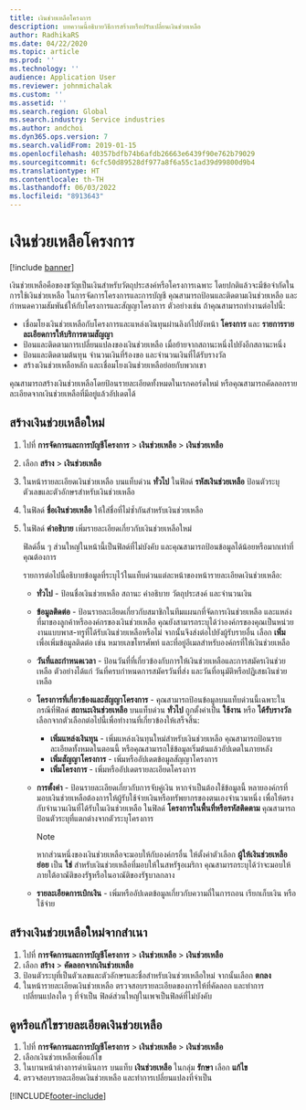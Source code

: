 ```yaml
---
title: เงินช่วยเหลือโครงการ
description: บทความนี้อธิบายวิธีการสร้างหรือปรับเปลี่ยนเงินช่วยเหลือ
author: RadhikaRS
ms.date: 04/22/2020
ms.topic: article
ms.prod: ''
ms.technology: ''
audience: Application User
ms.reviewer: johnmichalak
ms.custom: ''
ms.assetid: ''
ms.search.region: Global
ms.search.industry: Service industries
ms.author: andchoi
ms.dyn365.ops.version: 7
ms.search.validFrom: 2019-01-15
ms.openlocfilehash: 40357bdfb74b6afdb26663e6439f90e762b79029
ms.sourcegitcommit: 6cfc50d89528df977a8f6a55c1ad39d99800d9b4
ms.translationtype: HT
ms.contentlocale: th-TH
ms.lasthandoff: 06/03/2022
ms.locfileid: "8913643"
---
```

# <a name="project-grants"></a>เงินช่วยเหลือโครงการ

[!include [banner](../includes/banner.md)]

เงินช่วยเหลือคือของขวัญเป็นเงินสำหรับวัตถุประสงค์หรือโครงการเฉพาะ โดยปกติแล้วจะมีข้อจำกัดในการใช้เงินช่วยเหลือ ในการจัดการโครงการและการบัญชี คุณสามารถป้อนและติดตามเงินช่วยเหลือ และกำหนดความสัมพันธ์ให้กับโครงการและสัญญาโครงการ ตัวอย่างเช่น ถ้าคุณสามารถทำงานต่อไปนี้:

- เชื่อมโยงเงินช่วยเหลือกับโครงการและแหล่งเงินทุนผ่านลิงก์ไปยังหน้า **โครงการ** และ **รายการรายละเอียดการให้บริการตามสัญญา**
- ป้อนและติดตามการเปลี่ยนแปลงของเงินช่วยเหลือ เมื่อย้ายจากสถานะหนึ่งไปยังอีกสถานะหนึ่ง
- ป้อนและติดตามต้นทุน จำนวนเงินที่ร้องขอ และจำนวนเงินที่ได้รับรางวัล
- สร้างเงินช่วยเหลือหลัก และเชื่อมโยงเงินช่วยเหลือย่อยกับพวกเขา

คุณสามารถสร้างเงินช่วยเหลือโดยป้อนรายละเอียดทั้งหมดในเรกคอร์ดใหม่ หรือคุณสามารถคัดลอกรายละเอียดจากเงินช่วยเหลือที่มีอยู่แล้วอัปเดตได้

## <a name="create-a-new-grant"></a>สร้างเงินช่วยเหลือใหม่

1. ไปที่ **การจัดการและการบัญชีโครงการ** \> **เงินช่วยเหลือ** \> **เงินช่วยเหลือ**
2. เลือก **สร้าง** \> **เงินช่วยเหลือ**
3. ในหน้ารายละเอียดเงินช่วยเหลือ บนแท็บด่วน **ทั่วไป** ในฟิลด์ **รหัสเงินช่วยเหลือ** ป้อนตัวระบุตัวเลขและตัวอักษรสำหรับเงินช่วยเหลือ
4. ในฟิลด์ **ชื่อเงินช่วยเหลือ** ให้ใส่ชื่อที่ไม่ซ้ำกันสำหรับเงินช่วยเหลือ
5. ในฟิลด์ **คำอธิบาย** เพิ่มรายละเอียดเกี่ยวกับเงินช่วยเหลือใหม่

    ฟิลด์อื่น ๆ ส่วนใหญ่ในหน้านี้เป็นฟิลด์ที่ไม่บังคับ และคุณสามารถป้อนข้อมูลได้น้อยหรือมากเท่าที่คุณต้องการ

    รายการต่อไปนี้อธิบายข้อมูลที่ระบุไว้ในแท็บด่วนแต่ละหน้าของหน้ารายละเอียดเงินช่วยเหลือ:

    - **ทั่วไป** - ป้อนชื่อเงินช่วยเหลือ สถานะ คำอธิบาย วัตถุประสงค์ และจำนวนเงิน
    - **ข้อมูลติดต่อ** - ป้อนรายละเอียดเกี่ยวกับสมาชิกในทีมแผนกที่จัดการเงินช่วยเหลือ และแหล่งที่มาของลูกค้าหรือองค์กรของเงินช่วยเหลือ คุณยังสามารถระบุได้ว่าองค์กรของคุณเป็นหน่วยงานแบบพาส-ทรูที่ได้รับเงินช่วยเหลือหรือไม่ จากนั้นจึงส่งต่อไปยังผู้รับรายอื่น เลือก **เพิ่ม** เพื่อเพิ่มข้อมูลติดต่อ เช่น หมายเลขโทรศัพท์ และที่อยู่อีเมลสำหรับองค์กรที่ให้เงินช่วยเหลือ
    - **วันที่และกำหนดเวลา** - ป้อนวันที่ที่เกี่ยวข้องกับการให้เงินช่วยเหลือและการสมัครเงินช่วยเหลือ ตัวอย่างได้แก่ วันที่ครบกำหนดการสมัครวันที่ส่ง และวันที่อนุมัติหรือปฏิเสธเงินช่วยเหลือ
    - **โครงการที่เกี่ยวข้องและสัญญาโครงการ** - คุณสามารถป้อนข้อมูลบนแท็บด่วนนี้เฉพาะในกรณีที่ฟิลด์ **สถานะเงินช่วยเหลือ** บนแท็บด่วน **ทั่วไป** ถูกตั้งค่าเป็น **ใช้งาน** หรือ **ได้รับรางวัล** เลือกจากตัวเลือกต่อไปนี้เพื่อทำงานที่เกี่ยวข้องให้เสร็จสิ้น:

        - **เพิ่มแหล่งเงินทุน** - เพิ่มแหล่งเงินทุนใหม่สำหรับเงินช่วยเหลือ คุณสามารถป้อนรายละเอียดทั้งหมดในตอนนี้ หรือคุณสามารถใช้ข้อมูลเริ่มต้นแล้วอัปเดตในภายหลัง
        - **เพิ่มสัญญาโครงการ** - เพิ่มหรืออัปเดตข้อมูลสัญญาโครงการ
        - **เพิ่มโครงการ** - เพิ่มหรืออัปเดตรายละเอียดโครงการ

    - **การตั้งค่า** - ป้อนรายละเอียดเกี่ยวกับการจับคู่เงิน หากจำเป็นต้องใช้ข้อมูลนี้ หลายองค์กรที่มอบเงินช่วยเหลือต้องการให้ผู้รับใช้จ่ายเงินหรือทรัพยากรของตนเองจำนวนหนึ่ง เพื่อให้ตรงกับจำนวนเงินที่ได้รับในเงินช่วยเหลือ ในฟิลด์ **โครงการในพื้นที่หรือรหัสติดตาม** คุณสามารถป้อนตัวระบุที่แตกต่างจากตัวระบุโครงการ

        > [!NOTE]
        > หากส่วนหนึ่งของเงินช่วยเหลือจะมอบให้กับองค์กรอื่น ให้ตั้งค่าตัวเลือก **ผู้ให้เงินช่วยเหลือย่อย** เป็น **ใช่** สำหรับเงินช่วยเหลือที่มอบให้ในสหรัฐอเมริกา คุณสามารถระบุได้ว่าจะมอบให้ภายใต้อาณัติของรัฐหรือในอาณัติของรัฐบาลกลาง

    - **รายละเอียดการเบิกเงิน** - เพิ่มหรืออัปเดตข้อมูลเกี่ยวกับความถี่ในการถอน เรียกเก็บเงิน หรือใช้จ่าย

## <a name="create-a-new-grant-from-a-copy"></a>สร้างเงินช่วยเหลือใหม่จากสำเนา

1. ไปที่ **การจัดการและการบัญชีโครงการ** \> **เงินช่วยเหลือ** \> **เงินช่วยเหลือ**
2. เลือก **สร้าง** \> **คัดลอกจากเงินช่วยเหลือ**
3. ป้อนตัวระบุที่เป็นตัวเลขและตัวอักษรและชื่อสำหรับเงินช่วยเหลือใหม่ จากนั้นเลือก **ตกลง**
4. ในหน้ารายละเอียดเงินช่วยเหลือ ตรวจสอบรายละเอียดของการให้ที่คัดลอก และทำการเปลี่ยนแปลงใด ๆ ที่จำเป็น ฟิลด์ส่วนใหญ่ในเพจเป็นฟิลด์ที่ไม่บังคับ

## <a name="view-or-modify-grant-details"></a>ดูหรือแก้ไขรายละเอียดเงินช่วยเหลือ

1. ไปที่ **การจัดการและการบัญชีโครงการ** \> **เงินช่วยเหลือ** \> **เงินช่วยเหลือ**
2. เลือกเงินช่วยเหลือเพื่อแก้ไข
3. ในบานหน้าต่างการดำเนินการ บนแท็บ **เงินช่วยเหลือ** ในกลุ่ม **รักษา** เลือก **แก้ไข**
4. ตรวจสอบรายละเอียดเงินช่วยเหลือ และทำการเปลี่ยนแปลงที่จำเป็น


[!INCLUDE[footer-include](../includes/footer-banner.md)]